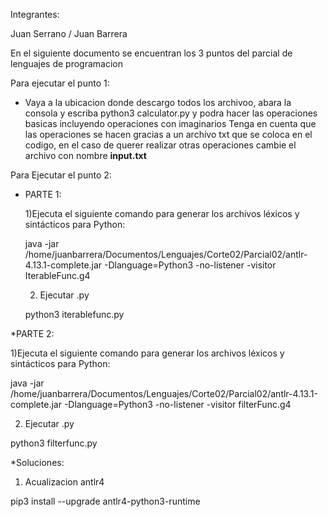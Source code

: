 Integrantes: 

Juan Serrano / Juan Barrera

En el siguiente documento se encuentran los 3 puntos del parcial de lenguajes de programacion


Para ejecutar el punto 1:
* Vaya a la ubicacion donde descargo todos los archivoo, abara la consola y escriba python3 calculator.py y podra hacer las operaciones basicas incluyendo operaciones con imaginarios
Tenga en cuenta que las operaciones se hacen gracias a un archivo txt que se coloca en el codigo, en el caso de querer realizar otras operaciones cambie el archivo con nombre **input.txt**


Para Ejecutar el punto 2:

* PARTE 1:
  
  1)Ejecuta el siguiente comando para generar los archivos léxicos y sintácticos para Python:
  
  java -jar /home/juanbarrera/Documentos/Lenguajes/Corte02/Parcial02/antlr-4.13.1-complete.jar -Dlanguage=Python3 -no-listener -visitor IterableFunc.g4
  
  2) Ejecutar .py
  
  python3 iterablefunc.py

*PARTE 2:

  1)Ejecuta el siguiente comando para generar los archivos léxicos y sintácticos para Python:
  
  java -jar /home/juanbarrera/Documentos/Lenguajes/Corte02/Parcial02/antlr-4.13.1-complete.jar -Dlanguage=Python3 -no-listener -visitor filterFunc.g4
  
  
  2) Ejecutar .py
  
  python3 filterfunc.py
  


*Soluciones:
  1) Acualizacion antlr4

pip3 install --upgrade antlr4-python3-runtime

